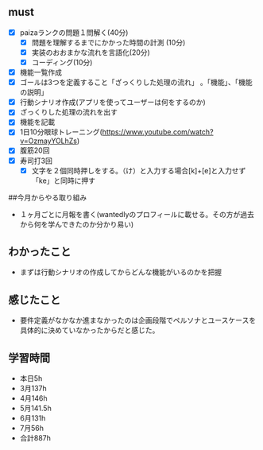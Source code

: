 
## must
- [x] paizaランクの問題１問解く(40分)
  - [x] 問題を理解するまでにかかった時間の計測 (10分)
  - [x] 実装のおおまかな流れを言語化(20分)
  - [x] コーディング(10分)
- [x] 機能一覧作成
 - [x] ゴールは3つを定義すること「ざっくりした処理の流れ」 。「機能」、「機能の説明」
 - [x] 行動シナリオ作成(アプリを使ってユーザーは何をするのか)
 - [x] ざっくりした処理の流れを出す
 - [x] 機能を記載
- [x] 1日10分眼球トレーニング(https://www.youtube.com/watch?v=OzmayYOLhZs)
- [x] 腹筋20回
- [x] 寿司打3回
  - [x] 文字を２個同時押しをする。（け）と入力する場合[k]+[e]と入力せず「ke」と同時に押す

##今月からやる取り組み
- １ヶ月ごとに月報を書く(wantedlyのプロフィールに載せる。その方が過去から何を学んできたのか分かり易い)



## わかったこと
- まずは行動シナリオの作成してからどんな機能がいるのかを把握

## 感じたこと
- 要件定義がなかなか進まなかったのは企画段階でペルソナとユースケースを具体的に決めていなかったからだと感じた。
## 学習時間
  - 本日5h
  - 3月137h
  - 4月146h
  - 5月141.5h
  - 6月131h
  - 7月56h
  - 合計887h
    

